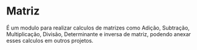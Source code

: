 # Matriz

É um modulo para realizar calculos de matrizes como Adição, Subtração, Multiplicação, 
Divisão, Determinante e inversa de matriz, podendo anexar esses calculos em outros projetos.
